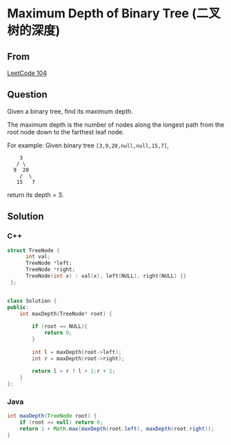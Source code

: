 # Maximum Depth of Binary Tree (二叉树的深度)



## From

[LeetCode 104](https://leetcode.com/problems/reverse-linked-list/description/)



## Question

Given a binary tree, find its maximum depth.

The maximum depth is the number of nodes along the longest path from the root node down to the farthest leaf node.

For example:
Given binary tree `[3,9,20,null,null,15,7]`,

```
    3
   / \
  9  20
    /  \
   15   7
```

return its depth = 3.



## Solution  



### C++

```c++
struct TreeNode {
      int val;
      TreeNode *left;
      TreeNode *right;
      TreeNode(int x) : val(x), left(NULL), right(NULL) {}
 };


class Solution {
public:
    int maxDepth(TreeNode* root) {
        
        if (root == NULL){
            return 0;
        }
        
        int l = maxDepth(root->left);
        int r = maxDepth(root->right);
        
        return l > r ? l + 1:r + 1;
    }
};
```

### Java

```java
int maxDepth(TreeNode root) {
    if (root == null) return 0;
    return 1 + Math.max(maxDepth(root.left), maxDepth(root.right));
}
```

